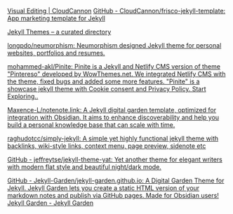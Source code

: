 
[Visual Editing | CloudCannon](https://cloudcannon.com/features/visual-editing/)
[GitHub - CloudCannon/frisco-jekyll-template: App marketing template for Jekyll](https://github.com/CloudCannon/frisco-jekyll-template)

[Jekyll Themes – a curated directory](https://jekyllthemes.io/)

[longpdo/neumorphism: Neumorphism designed Jekyll theme for personal websites, portfolios and resumes.](https://github.com/longpdo/neumorphism)

[mohammed-akl/Pinite: Pinite is a Jekyll and Netlify CMS version of theme "Pintereso" developed by WowThemes.net. We integrated Netlify CMS with the theme, fixed bugs and added some more features. "Pinite" is a showcase jekyll theme with Cookie consent and Privacy Policy. Start Exploring..](https://github.com/mohammed-akl/Pinite)

[Maxence-L/notenote.link: A Jekyll digital garden template, optimized for integration with Obsidian. It aims to enhance discoverability and help you build a personal knowledge base that can scale with time.](https://github.com/Maxence-L/notenote.link)

[raghudotcc/simply-jekyll: A simple yet highly functional jekyll theme with backlinks, wiki-style links, context menu, page preview, sidenote etc](https://github.com/raghudotcc/simply-jekyll)

[GitHub - jeffreytse/jekyll-theme-yat: Yet another theme for elegant writers with modern flat style and beautiful night/dark mode.](https://github.com/jeffreytse/jekyll-theme-yat)

[GitHub - Jekyll-Garden/jekyll-garden.github.io: A Digital Garden Theme for Jekyll. Jekyll Garden lets you create a static HTML version of your markdown notes and publish via GitHub pages. Made for Obsidian users!](https://github.com/Jekyll-Garden/jekyll-garden.github.io)
[Jekyll Garden - Jekyll Garden](https://jekyll-garden.github.io/)
